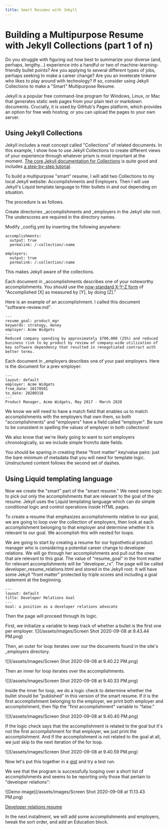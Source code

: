 ```yaml
---
title: Smart Resumes with Jekyll
---
```


# Building a Multipurpose Resume with Jekyll Collections (part 1 of n)

Do you struggle with figuring out how best to summarize your diverse (and, perhaps, lengthy...) experience into a handful or two of machine-learning-friendly bullet points?
Are you applying to several different types of jobs, perhaps seeking to make a career change?
Are you an inveterate tinkerer who likes to play around with technology?
If so, consider using Jekyll Collections to make a "Smart" Multipurpose Resume.

Jekyll is a popular free command-line program for Windows, Linux, or Mac that generates static web pages from your plain text or markdown documents. Crucially, it is used by GitHub's Pages platform, which provides an option for free web hosting; or you can upload the pages to your own server.

## Using Jekyll Collections

Jekyll includes a neat concept called "Collections" of related documents.  In this example, I show how to use Jekyll Collections to create different views of your experience through whatever prism is most important at the moment.  [The core Jekyll documentation for Collections](https://jekyllrb.com/docs/collections/) is quite good and includes [a step-by-step tutorial](https://jekyllrb.com/docs/step-by-step/09-collections/).

To build a multipurpose "smart" resume, I will add two Collections to my local Jekyll website: Accomplishments and Employers. Then I will use Jekyll's Liquid template language to filter bullets in and out depending on situation.

The procedure is as follows.

Create directories _accomplishments and _employers in the Jekyll site root.  The underscores are required in the directory names.

Modify _config.yml by inserting the following anywhere:
```
accomplishments:
  output: true
  permalink: /:collection/:name

employers:
  output: true
  permalink: /:collection/:name

```
This makes Jekyll aware of the collections.

Each document in _accomplishments describes one of your noteworthy accomplishments. You should use the [now-standard X-Y-Z form](https://www.inc.com/bill-murphy-jr/google-recruiters-say-these-5-resume-tips-including-x-y-z-formula-will-improve-your-odds-of-getting-hired-at-google.html) of "Accomplished [X] as measured by [Y], by doing [Z]."

Here is an example of an accomplishment.  I called this document "software-review.md".
```
---
resume_goal: product_mgr
keywords: strategy, money
employer: Acme Widgets
---
Reduced company spending by approximately $700,000 (25%) and reduced business risk to my product by review of company-wide utilization of key software dependency that resulted in renegotiated contract with better terms.

```
Each document in _employers describes one of your past employers.  Here is the document for a prev employer:

```
---
layout: default
employer: Acme Widgets
from_date: 20170501
to_date: 20200318
---
Product Manager, Acme Widgets, May 2017 - March 2020
```
We know we will need to have a match field that enables us to match accomplishments with the employers that own them, so both "accomplishments" and "employers" have a field called "employer". Be sure to be consistent in spelling the values of employer in both collections!

We also know that we're likely going to want to sort employers chronologically, so we include simple from/to date fields.

You should be sparing in creating these "front matter" key/value pairs: just the bare minimum of metadata that you will need for template logic.  Unstructured content follows the second set of dashes.

## Using Liquid templating language

Now we create the "smart" part of the "smart resume."  We need some logic to pick out only the accomplishments that are relevant to the goal of the resume.  Jekyll uses the Liquid templating language which can do simple conditional logic and control operations inside HTML pages. 

To create a resume that emphasizes accomplishments relative to our goal, we are going to loop over the collection of employers, then look at each accomplishment belonging to that employer and determine whether it is relevant to our goal.  We accomplish this with nested for loops.

We are going to start by creating a resume for our hypothetical product manager who is considering a potential career change to developer relations.  We will go through her accomplishments and pull out the ones that are relevant to this goal.  The value of "resume_goal" in the front matter for relevant accomplishments will be "developer_rx". The page will be called developer_resume_relations.html and stored in the Jekyll root.  It will have some Jekyll "front matter" protected by triple scores and including a goal statement at the beginning.

```
---
layout: default
title: Developer Relations Goal
---
Goal: a position as a developer relations advocate
```
Then the page will proceed through its logic.  

First, we initialize a variable to keep track of whether a bullet is the first one per employer.
![](/assets/images/Screen Shot 2020-09-08 at 9.43.44 PM.png)

Then, an outer for loop iterates over our the documents found in the site's _employers directory.

![](/assets/images/Screen Shot 2020-09-08 at 9.40.22 PM.png)

Then an inner for loop iterates over the accomplishments.

![](/assets/images/Screen Shot 2020-09-08 at 9.40.33 PM.png)

Inside the inner for loop, we do a logic check to determine whether the bullet should be "published" in this version of the smart resume. If it is the first accomplishment belonging to the employer, we print both employer and accomplishment, then flip the "first accomplishment" variable to "false."

![](/assets/images/Screen Shot 2020-09-08 at 9.40.40 PM.png)

If the logic check says that the accomplishment is related to the goal but it's not the first accomplishment for that employer, we just print the accomplishment.  And if the accomplishment is not related to the goal at all, we just skip to the next iteration of the for loop.

![](/assets/images/Screen Shot 2020-09-08 at 9.40.59 PM.png)

Now let's put this together in a [gist](https://gist.github.com/fredzannarbor/53e765296504ffaf8c7ca7a32ffd8467) and try a test run.  

We see that the program is successfully looping over a short list of accomplishments and seems to be reporting only those that pertain to "developer relations":

![Demo image](/assets/images/Screen Shot 2020-09-08 at 11.13.43 PM.png)

[Developer relations resume](/resumes/developer_rx_resume.html)

In the next installment, we will add some accomplishments and employers, tweak the sort order, and add an Education block.

